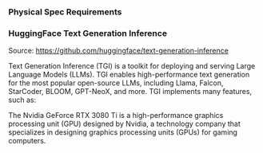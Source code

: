 ### Physical Spec Requirements





### HuggingFace Text Generation Inference

Source: https://github.com/huggingface/text-generation-inference

Text Generation Inference (TGI) is a toolkit for deploying and serving Large Language Models (LLMs). TGI enables high-performance text generation for the most popular open-source LLMs, including Llama, Falcon, StarCoder, BLOOM, GPT-NeoX, and more. TGI implements many features, such as:



The Nvidia GeForce RTX 3080 Ti is a high-performance graphics processing unit (GPU) designed by Nvidia, a technology company that specializes in designing graphics processing units (GPUs) for gaming computers.

